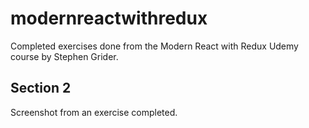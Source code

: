 # modernreactwithredux
Completed exercises done from the Modern React with Redux Udemy course by Stephen Grider.

## Section 2 

Screenshot from an exercise completed. 
